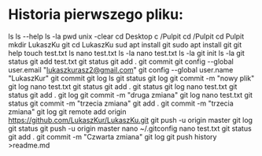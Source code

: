 Historia pierwszego pliku:
==========================
ls
ls --help
ls -la
pwd
unix -clear
cd Desktop
c /Pulpit
cd /Pulpit
cd Pulpit
mkdir LukaszKu
git
cd LukaszKu
sud apt install git
sudo apt install git
git help
touch test.txt
ls
nano test.txt
ls -la
nano test.txt
ls -la
git init
ls -la
git status
git add test.txt
git status
git add .
git commit
git config --global user.email "lukaszkurasz2@gmail.com"
git config --global user.name "LukaszKur"
git commit
git log
ls
git status
git log
git commit -m "nowy plik"
git log
nano test.txt
git status
git add . 
git status
git log
nano test.txt
git status
git add . 
git log
git commit -m "druga zmiana"
git log
nano test.txt
git status
git commit -m "trzecia zmiana"
git add . 
git commit -m "trzecia zmiana"
git log
git remote add origin https://github.com/LukaszKur/LukaszKu.git
git push -u origin master
git log
git status
git push -u origin master
nano ~/.gitconfig
nano test.txt
git status
git add .
git commit -m "Czwarta zmiana"
git log
git push
history >readme.md
